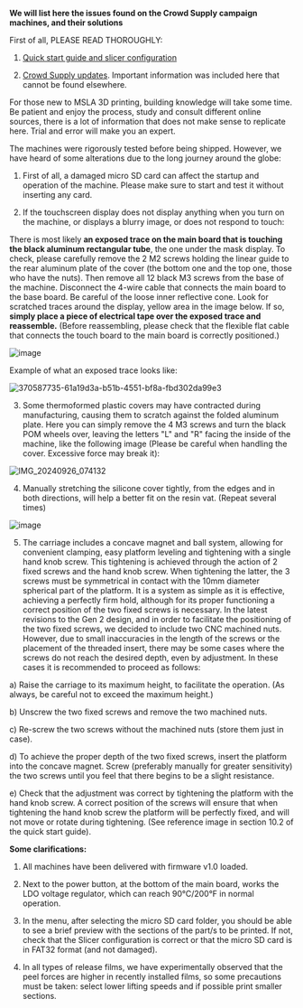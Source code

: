 **We will list here the issues found on the Crowd Supply campaign machines, and their solutions**

First of all, PLEASE READ THOROUGHLY:

1) [Quick start guide and slicer configuration](https://github.com/Lite3DP/Lite3DP-Gen-2/tree/main/Gen%202%20-%20Quick%20Start%20Guide)

2) [Crowd Supply updates](https://www.crowdsupply.com/lite3dp/lite3dp-gen-2/updates). Important information was included here that cannot be found elsewhere.

For those new to MSLA 3D printing, building knowledge will take some time. Be patient and enjoy the process, study and consult different online sources, there is a lot of information that does not make sense to replicate here. Trial and error will make you an expert.

The machines were rigorously tested before being shipped. However, we have heard of some alterations due to the long journey around the globe:

1) First of all, a damaged micro SD card can affect the startup and operation of the machine. Please make sure to start and test it without inserting any card.

2) If the touchscreen display does not display anything when you turn on the machine, or displays a blurry image, or does not respond to touch:

There is most likely **an exposed trace on the main board that is touching the black aluminum rectangular tube**, the one under the mask display. To check, please carefully remove the 2 M2 screws holding the linear guide to the rear aluminum plate of the cover (the bottom one and the top one, those who have the nuts). Then remove all 12 black M3 screws from the base of the machine. Disconnect the 4-wire cable that connects the main board to the base board. Be careful of the loose inner reflective cone. Look for scratched traces around the display, yellow area in the image below. If so, **simply place a piece of electrical tape over the exposed trace and reassemble.** (Before reassembling, please check that the flexible flat cable that connects the touch board to the main board is correctly positioned.) 

![image](https://github.com/user-attachments/assets/bdaee06c-19ef-478f-b6a8-3973f620e76d)

Example of what an exposed trace looks like:

![370587735-61a19d3a-b51b-4551-bf8a-fbd302da99e3](https://github.com/user-attachments/assets/1c40bf3e-3446-4f5a-a473-d0db40d9e2e6)


3) Some thermoformed plastic covers may have contracted during manufacturing, causing them to scratch against the folded aluminum plate. Here you can simply remove the 4 M3 screws and turn the black POM wheels over, leaving the letters "L" and "R" facing the inside of the machine, like the following image (Please be careful when handling the cover. Excessive force may break it):

![IMG_20240926_074132](https://github.com/user-attachments/assets/6bf5756a-f067-475d-871a-aac65bc21569)


4) Manually stretching the silicone cover tightly, from the edges and in both directions, will help a better fit on the resin vat. (Repeat several times)

![image](https://github.com/user-attachments/assets/8ee62d7b-7d2d-41ad-ad7d-cb174affc913)


5) The carriage includes a concave magnet and ball system, allowing for convenient clamping, easy platform leveling and tightening with a single hand knob screw. This tightening is achieved through the action of 2 fixed screws and the hand knob screw. When tightening the latter, the 3 screws must be symmetrical in contact with the 10mm diameter spherical part of the platform. It is a system as simple as it is effective, achieving a perfectly firm hold, although for its proper functioning a correct position of the two fixed screws is necessary.
In the latest revisions to the Gen 2 design, and in order to facilitate the positioning of the two fixed screws, we decided to include two CNC machined nuts. However, due to small inaccuracies in the length of the screws or the placement of the threaded insert, there may be some cases where the screws do not reach the desired depth, even by adjustment. In these cases it is recommended to proceed as follows:

a) Raise the carriage to its maximum height, to facilitate the operation. (As always, be careful not to exceed the maximum height.)

b) Unscrew the two fixed screws and remove the two machined nuts.

c) Re-screw the two screws without the machined nuts (store them just in case).

d) To achieve the proper depth of the two fixed screws, insert the platform into the concave magnet. Screw (preferably manually for greater sensitivity) the two screws until you feel that there begins to be a slight resistance.

e) Check that the adjustment was correct by tightening the platform with the hand knob screw. A correct position of the screws will ensure that when tightening the hand knob screw the platform will be perfectly fixed, and will not move or rotate during tightening. (See reference image in section 10.2 of the quick start guide).


**Some clarifications:**

1) All machines have been delivered with firmware v1.0 loaded.

2) Next to the power button, at the bottom of the main board, works the LDO voltage regulator, which can reach 90°C/200°F in normal operation.

3) In the menu, after selecting the micro SD card folder, you should be able to see a brief preview with the sections of the part/s to be printed. If not, check that the Slicer configuration is correct or that the micro SD card is in FAT32 format (and not damaged).

4) In all types of release films, we have experimentally observed that the peel forces are higher in recently installed films, so some precautions must be taken: select lower lifting speeds and if possible print smaller sections.
